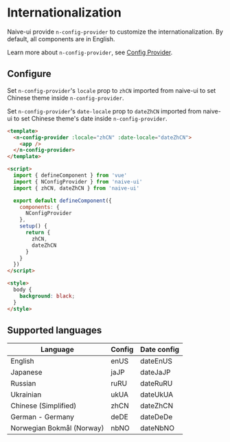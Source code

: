 <!--anchor:on-->

# Internationalization

Naive-ui provide `n-config-provider` to customize the internationalization. By default, all components are in English.

Learn more about `n-config-provider`, see [Config Provider](../components/config-provider).

## Configure

Set `n-config-provider`'s `locale` prop to `zhCN` imported from naive-ui to set Chinese theme inside `n-config-provider`.

Set `n-config-provider`'s `date-locale` prop to `dateZhCN` imported from naive-ui to set Chinese theme's date inside `n-config-provider`.

```html
<template>
  <n-config-provider :locale="zhCN" :date-locale="dateZhCN">
    <app />
  </n-config-provider>
</template>

<script>
  import { defineComponent } from 'vue'
  import { NConfigProvider } from 'naive-ui'
  import { zhCN, dateZhCN } from 'naive-ui'

  export default defineComponent({
    components: {
      NConfigProvider
    },
    setup() {
      return {
        zhCN,
        dateZhCN
      }
    }
  })
</script>

<style>
  body {
    background: black;
  }
</style>
```

## Supported languages

| Language                  | Config | Date config |
| ------------------------- | ------ | ----------- |
| English                   | enUS   | dateEnUS    |
| Japanese                  | jaJP   | dateJaJP    |
| Russian                   | ruRU   | dateRuRU    |
| Ukrainian                 | ukUA   | dateUkUA    |
| Chinese (Simplified)      | zhCN   | dateZhCN    |
| German - Germany          | deDE   | dateDeDe    |
| Norwegian Bokmål (Norway) | nbNO   | dateNbNO    |
